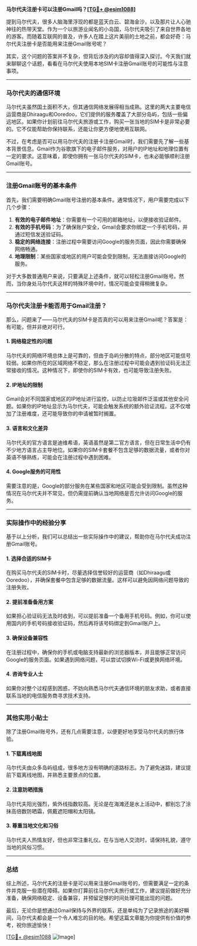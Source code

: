 **马尔代夫注册卡可以注册Gmail吗？[[TG💪+ @esim1088](https://t.me/s/esim1088)]**

提到马尔代夫，很多人脑海里浮现的都是蓝天白云、碧海金沙，以及那片让人心驰神往的热带天堂。作为一个以旅游业闻名的小岛国，马尔代夫吸引了来自世界各地的游客。而随着互联网的普及，许多人在踏上这片美丽的土地之前，都会好奇：马尔代夫注册卡是否能用来注册Gmail账号呢？

其实，这个问题的答案并不复杂，但背后涉及的内容却值得深入探讨。今天我们就来聊聊这个话题，看看在马尔代夫使用本地SIM卡注册Gmail账号的可能性与注意事项。

---

### 马尔代夫的通信环境

马尔代夫虽然国土面积不大，但其通信网络发展得相当成熟。这里的两大主要电信运营商是Dhiraagu和Ooredoo，它们提供的服务覆盖了大部分岛屿，包括一些偏远地区。如果你计划前往马尔代夫旅游或工作，购买一张当地的SIM卡是非常必要的。它不仅能帮助你保持联系，还能让你更方便地使用互联网。

不过，在考虑是否可以用马尔代夫的注册卡注册Gmail时，我们需要先了解一些基本背景信息。Gmail作为谷歌旗下的电子邮件服务，对用户的IP地址和地理位置有一定的要求。这意味着，即使你拥有一张马尔代夫的SIM卡，也未必能够顺利注册Gmail账号。

---

### 注册Gmail账号的基本条件

首先，我们需要明确Gmail账号注册的基本条件。通常情况下，用户需要完成以下几个步骤：

1. **有效的电子邮件地址**：你需要有一个可用的邮箱地址，以便接收验证邮件。
2. **有效的手机号码**：为了确保账户安全，Gmail会要求你绑定一个手机号码，并通过短信发送验证码。
3. **稳定的网络连接**：注册过程中需要访问Google的服务页面，因此你需要确保网络畅通。
4. **地理限制**：某些国家或地区的用户可能会受到限制，无法直接访问Google的服务。

对于大多数普通用户来说，只要满足上述条件，就可以轻松注册Gmail账号。然而，当你身处马尔代夫这样的特殊环境中时，情况可能会变得稍微复杂。

---

### 马尔代夫注册卡能否用于Gmail注册？

那么，问题来了——马尔代夫的SIM卡是否真的可以用来注册Gmail呢？答案是：有可能，但并非绝对可行。

#### 1. **网络稳定性的问题**
马尔代夫的网络环境总体上是可靠的，但由于岛屿分散的特点，部分地区可能信号较弱。如果你所在的区域网络不稳定，那么在注册过程中可能会遇到验证码无法正常接收的情况。这种情况下，即使你的SIM卡有效，也可能导致注册失败。

#### 2. **IP地址的限制**
Gmail会对不同国家或地区的IP地址进行监控，以防止垃圾邮件泛滥或其他安全问题。如果你的IP地址显示为马尔代夫，可能会触发系统的额外验证流程。这不仅增加了注册难度，还可能导致你的申请被暂时搁置。

#### 3. **语言和文化差异**
马尔代夫的官方语言是迪维希语，英语虽然是第二官方语言，但在日常生活中仍有不少地方语言占主导地位。如果你的SIM卡套餐不包含足够的数据流量，或者你对英语不够熟练，可能会在注册过程中遇到困难。

#### 4. **Google服务的可用性**
需要注意的是，Google的部分服务在某些国家和地区可能会受到限制。虽然这种情况在马尔代夫并不常见，但仍需提前确认当地网络是否允许访问Google的服务。

---

### 实际操作中的经验分享

基于以上分析，我们可以总结出一些实际操作中的建议，帮助你在马尔代夫成功注册Gmail账号。

#### 1. **选择合适的SIM卡**
在购买马尔代夫的SIM卡时，尽量选择信誉较好的运营商（如Dhiraagu或Ooredoo），并确保套餐中包含足够的数据流量。这样可以避免因网络问题导致的注册失败。

#### 2. **提前准备备用方案**
如果担心验证码无法及时收到，可以提前准备一个备用手机号码。例如，你可以使用国内的手机号码接收验证码，然后再将该号码绑定到Gmail账户上。

#### 3. **确保设备兼容性**
在注册过程中，确保你的手机或电脑支持最新的浏览器版本，并且能够正常访问Google的服务页面。如果遇到网络问题，可以尝试切换Wi-Fi或更换网络环境。

#### 4. **咨询专业人士**
如果你对整个过程感到困惑，不妨向熟悉马尔代夫通信环境的朋友求助，或者直接联系当地的电信服务商寻求技术支持。

---

### 其他实用小贴士

除了注册Gmail账号外，还有几点需要注意，以便更好地享受马尔代夫的旅行体验。

#### 1. **下载离线地图**
马尔代夫由众多岛屿组成，很多地方没有明确的道路标志。为了避免迷路，建议提前下载离线地图，并熟悉主要景点的位置。

#### 2. **注意防晒措施**
马尔代夫阳光强烈，紫外线指数较高。无论是在海滩还是水上活动中，都别忘了涂抹高倍数防晒霜，佩戴遮阳帽和太阳镜。

#### 3. **尊重当地文化和习俗**
马尔代夫人热情友好，但也非常注重礼仪。在与当地人交流时，请保持礼貌，遵守当地的风俗习惯。

---

### 总结

综上所述，马尔代夫的注册卡是可以用来注册Gmail账号的，但需要满足一定的条件并克服一些潜在障碍。如果你打算前往马尔代夫旅行或工作，建议提前做好充分准备，确保网络稳定、设备兼容，并预留足够的时间处理可能出现的问题。

最后，无论你是想通过Gmail保持与外界的联系，还是单纯为了记录旅途的美好瞬间，马尔代夫都会是一个令人难忘的目的地。希望这篇文章能为你提供有价值的参考，祝你旅途愉快！

[[TG💪+ @esim1088](https://t.me/s/esim1088) ![Image](https://i.postimg.cc/4NQfJmqS/Snipaste-2025-05-13-00-14-12.png)]